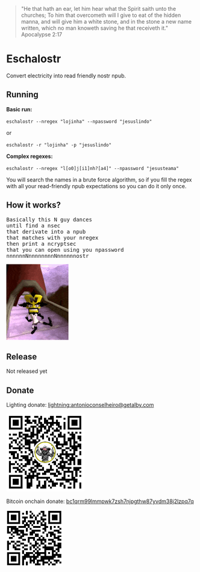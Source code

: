 > "He that hath an ear, let him hear what the Spirit saith unto the
> churches; To him that overcometh will I give to eat of the hidden
> manna, and will give him a white stone, and in the stone a new name
> written, which no man knoweth saving he that receiveth it."
> Apocalypse 2:17

# Eschalostr

Convert electricity into read friendly nostr npub.

## Running

**Basic run:**

`eschalostr --nregex "lojinha" --npassword "jesuslindo"`

or

`eschalostr -r "lojinha" -p "jesuslindo"`

**Complex regexes:**

`eschalostr --nregex "l[o0]j[i1]nh?[a4]" --npassword "jesusteama"`

You will search the names in a brute force algorithm, so if you fill the regex with all your read-friendly npub expectations so you can do it only once.

## How it works?

<pre>
Basically this N guy dances
until find a nsec
that derivate into a npub
that matches with your nregex
then print a ncryptsec
that you can open using you npassword
nnnnnnNnnnnnnnnNnnnnnnostr
</pre>

![Animated GIF of Dr Neo Cortex from Crash Bandicoot series dancing russian dance kazotsky](./dr-neo-cortex-kazotsky.gif)

## Release

Not released yet

## Donate

Lighting donate: <a href="lightning:antonioconselheiro@getalby.com">lightning:antonioconselheiro@getalby.com</a>

![zap me](https://raw.githubusercontent.com/antonioconselheiro/antonioconselheiro/main/img/qrcode-wallet-lighting.png)

Bitcoin onchain donate: <a href="bitcoin:bc1qrm99lmmpwk7zsh7njpgthw87yvdm38j2lzpq7q">bc1qrm99lmmpwk7zsh7njpgthw87yvdm38j2lzpq7q</a>

![zap me](https://raw.githubusercontent.com/antonioconselheiro/antonioconselheiro/main/img/qrcode-wallet-bitcoin.png)
